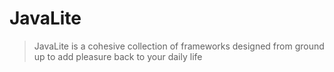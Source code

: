 # JavaLite

> JavaLite is a cohesive collection of frameworks designed from ground
up to add pleasure back to your daily life



